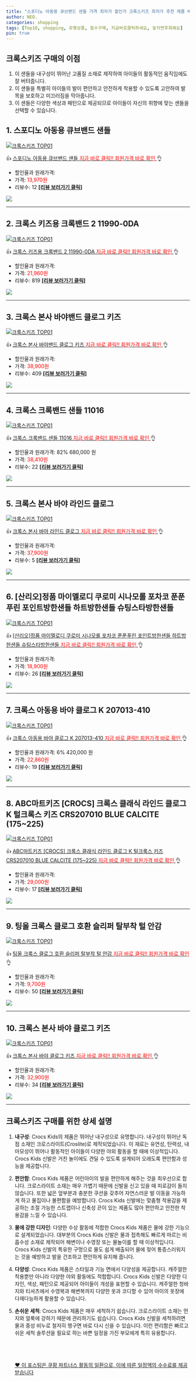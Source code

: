 ```yaml
---
title: "스포디노 아동용 큐브밴드 샌들 가격 최저가 할인가 크록스키즈 최저가 추천 제품 비교"
author: NEO.
categories: shopping
tags: [Top10, shopping, 유행상품, 필수구매, 지금바로클릭하세요, 놓치면후회해요]
pin: true
---
```

## 크록스키즈 구매의 이점
1. 이 샌들을 내구성이 뛰어난 고품질 소재로 제작하여 아이들의 활동적인 움직임에도 잘 버텨줍니다. 
2. 이 샌들을 특별히 아이들의 발이 편안하고 안전하게 착용할 수 있도록 고안하여 발목을 보호하고 미끄러짐을 막아줍니다. 
3. 이 샌들은 다양한 색상과 패턴으로 제공되므로 아이들이 자신의 취향에 맞는 샌들을 선택할 수 있습니다.

   

## 1. 스포디노 아동용 큐브밴드 샌들

[![크록스키즈 TOP01](https://thumbnail8.coupangcdn.com/thumbnails/remote/490x490ex/image/rs_quotation_api/pwz6wbqf/9b2d0a6b5fb047259f60e171863eb95c.jpg)](https://link.coupang.com/re/AFFSDP?lptag=AF3617701&subid=GithubCoopas&pageKey=7172773657&traceid=V0-153&itemId=18074490906&vendorItemId=85227615643)


👍 [스포디노 아동용 큐브밴드 샌들 <font color=red> 지금 바로 클릭!! 회원가격 바로 확인 </font> ](https://link.coupang.com/re/AFFSDP?lptag=AF3617701&subid=GithubCoopas&pageKey=7172773657&traceid=V0-153&itemId=18074490906&vendorItemId=85227615643) 👌 


- 할인율과 원래가격: 
- 가격: <span style='color:red'>13,970원</span>
- 리뷰수: 12  [**[리뷰 보러가기 클릭]**](https://link.coupang.com/re/AFFSDP?lptag=AF3617701&subid=GithubCoopas&pageKey=7172773657&traceid=V0-153&itemId=18074490906&vendorItemId=85227615643)

[![](/discount_price.png)](https://link.coupang.com/re/AFFSDP?lptag=AF3617701&subid=GithubCoopas&pageKey=7172773657&traceid=V0-153&itemId=18074490906&vendorItemId=85227615643)

---


   

## 2. 크록스 키즈용 크록밴드 2 11990-0DA

[![크록스키즈 TOP01](https://thumbnail9.coupangcdn.com/thumbnails/remote/490x490ex/image/retail/images/2021/04/15/16/4/4e06d6d7-d2e8-4d2a-acd4-ea9048712f7f.jpg)](https://link.coupang.com/re/AFFSDP?lptag=AF3617701&subid=GithubCoopas&pageKey=5398077775&traceid=V0-153&itemId=8068837299&vendorItemId=75170747433)


👍 [크록스 키즈용 크록밴드 2 11990-0DA <font color=red> 지금 바로 클릭!! 회원가격 바로 확인 </font> ](https://link.coupang.com/re/AFFSDP?lptag=AF3617701&subid=GithubCoopas&pageKey=5398077775&traceid=V0-153&itemId=8068837299&vendorItemId=75170747433) 👌 


- 할인율과 원래가격: 
- 가격: <span style='color:red'>21,960원</span>
- 리뷰수: 819  [**[리뷰 보러가기 클릭]**](https://link.coupang.com/re/AFFSDP?lptag=AF3617701&subid=GithubCoopas&pageKey=5398077775&traceid=V0-153&itemId=8068837299&vendorItemId=75170747433)

[![](/discount_price.png)](https://link.coupang.com/re/AFFSDP?lptag=AF3617701&subid=GithubCoopas&pageKey=5398077775&traceid=V0-153&itemId=8068837299&vendorItemId=75170747433)

---


   

## 3. 크록스 본사 바야밴드 클로그 키즈

[![크록스키즈 TOP01](https://thumbnail10.coupangcdn.com/thumbnails/remote/490x490ex/image/vendor_inventory/1739/7711aa2804f1a264a54538c8858e7035a1cb50a399ee8ee93493d8b9e7ef.jpg)](https://link.coupang.com/re/AFFSDP?lptag=AF3617701&subid=GithubCoopas&pageKey=7786234905&traceid=V0-153&itemId=21054626327&vendorItemId=88117073301)


👍 [크록스 본사 바야밴드 클로그 키즈 <font color=red> 지금 바로 클릭!! 회원가격 바로 확인 </font> ](https://link.coupang.com/re/AFFSDP?lptag=AF3617701&subid=GithubCoopas&pageKey=7786234905&traceid=V0-153&itemId=21054626327&vendorItemId=88117073301) 👌 


- 할인율과 원래가격: 
- 가격: <span style='color:red'>38,900원</span>
- 리뷰수: 409  [**[리뷰 보러가기 클릭]**](https://link.coupang.com/re/AFFSDP?lptag=AF3617701&subid=GithubCoopas&pageKey=7786234905&traceid=V0-153&itemId=21054626327&vendorItemId=88117073301)

[![](/discount_price.png)](https://link.coupang.com/re/AFFSDP?lptag=AF3617701&subid=GithubCoopas&pageKey=7786234905&traceid=V0-153&itemId=21054626327&vendorItemId=88117073301)

---


   

## 4. 크록스 크록밴드 샌들 11016

[![크록스키즈 TOP01](https://thumbnail6.coupangcdn.com/thumbnails/remote/490x490ex/image/retail/images/2023/08/31/16/6/de59d23a-31fc-4fa7-9341-f03b4f1bdf43.png)](https://link.coupang.com/re/AFFSDP?lptag=AF3617701&subid=GithubCoopas&pageKey=6572619941&traceid=V0-153&itemId=19943829722&vendorItemId=87043001519)


👍 [크록스 크록밴드 샌들 11016 <font color=red> 지금 바로 클릭!! 회원가격 바로 확인 </font> ](https://link.coupang.com/re/AFFSDP?lptag=AF3617701&subid=GithubCoopas&pageKey=6572619941&traceid=V0-153&itemId=19943829722&vendorItemId=87043001519) 👌 


- 할인율과 원래가격: 82%  680,000   원
- 가격: <span style='color:red'>38,410원</span>
- 리뷰수: 22  [**[리뷰 보러가기 클릭]**](https://link.coupang.com/re/AFFSDP?lptag=AF3617701&subid=GithubCoopas&pageKey=6572619941&traceid=V0-153&itemId=19943829722&vendorItemId=87043001519)

[![](/discount_price.png)](https://link.coupang.com/re/AFFSDP?lptag=AF3617701&subid=GithubCoopas&pageKey=6572619941&traceid=V0-153&itemId=19943829722&vendorItemId=87043001519)

---


   

## 5. 크록스 본사 바야 라인드 클로그

[![크록스키즈 TOP01](https://thumbnail8.coupangcdn.com/thumbnails/remote/490x490ex/image/vendor_inventory/fcd3/8cb9693d2ff2ab0adfbc71e1bee35e1e46b9d89548f14364efc8202dbdd3.jpg)](https://link.coupang.com/re/AFFSDP?lptag=AF3617701&subid=GithubCoopas&pageKey=2154375461&traceid=V0-153&itemId=16023903155&vendorItemId=5314846129)


👍 [크록스 본사 바야 라인드 클로그 <font color=red> 지금 바로 클릭!! 회원가격 바로 확인 </font> ](https://link.coupang.com/re/AFFSDP?lptag=AF3617701&subid=GithubCoopas&pageKey=2154375461&traceid=V0-153&itemId=16023903155&vendorItemId=5314846129) 👌 


- 할인율과 원래가격: 
- 가격: <span style='color:red'>37,900원</span>
- 리뷰수: 5  [**[리뷰 보러가기 클릭]**](https://link.coupang.com/re/AFFSDP?lptag=AF3617701&subid=GithubCoopas&pageKey=2154375461&traceid=V0-153&itemId=16023903155&vendorItemId=5314846129)

[![](/discount_price.png)](https://link.coupang.com/re/AFFSDP?lptag=AF3617701&subid=GithubCoopas&pageKey=2154375461&traceid=V0-153&itemId=16023903155&vendorItemId=5314846129)

---


   

## 6. [산리오]정품 마이멜로디 쿠로미 시나모롤 포차코 푼푼푸린 포인트방한샌들 하트방한샌들 슈팅스타방한샌들

[![크록스키즈 TOP01](https://thumbnail6.coupangcdn.com/thumbnails/remote/490x490ex/image/vendor_inventory/3757/ffc6a495bd46a37448f43c06d5df0f543e1765a1d666dd437488baa7a8ad.JPG)](https://link.coupang.com/re/AFFSDP?lptag=AF3617701&subid=GithubCoopas&pageKey=7655090548&traceid=V0-153&itemId=20378964430&vendorItemId=87462368846)


👍 [[산리오]정품 마이멜로디 쿠로미 시나모롤 포차코 푼푼푸린 포인트방한샌들 하트방한샌들 슈팅스타방한샌들 <font color=red> 지금 바로 클릭!! 회원가격 바로 확인 </font> ](https://link.coupang.com/re/AFFSDP?lptag=AF3617701&subid=GithubCoopas&pageKey=7655090548&traceid=V0-153&itemId=20378964430&vendorItemId=87462368846) 👌 


- 할인율과 원래가격: 
- 가격: <span style='color:red'>18,900원</span>
- 리뷰수: 26  [**[리뷰 보러가기 클릭]**](https://link.coupang.com/re/AFFSDP?lptag=AF3617701&subid=GithubCoopas&pageKey=7655090548&traceid=V0-153&itemId=20378964430&vendorItemId=87462368846)

[![](/discount_price.png)](https://link.coupang.com/re/AFFSDP?lptag=AF3617701&subid=GithubCoopas&pageKey=7655090548&traceid=V0-153&itemId=20378964430&vendorItemId=87462368846)

---


   

## 7. 크록스 아동용 바야 클로그 K 207013-410

[![크록스키즈 TOP01](https://thumbnail6.coupangcdn.com/thumbnails/remote/490x490ex/image/retail/images/2023/07/12/10/9/07e1fbbb-62c4-473a-b2a7-9fea1e767798.png)](https://link.coupang.com/re/AFFSDP?lptag=AF3617701&subid=GithubCoopas&pageKey=7460221944&traceid=V0-153&itemId=19443316539&vendorItemId=86554289192)


👍 [크록스 아동용 바야 클로그 K 207013-410 <font color=red> 지금 바로 클릭!! 회원가격 바로 확인 </font> ](https://link.coupang.com/re/AFFSDP?lptag=AF3617701&subid=GithubCoopas&pageKey=7460221944&traceid=V0-153&itemId=19443316539&vendorItemId=86554289192) 👌 


- 할인율과 원래가격: 6%  420,000   원
- 가격: <span style='color:red'>22,860원</span>
- 리뷰수: 19  [**[리뷰 보러가기 클릭]**](https://link.coupang.com/re/AFFSDP?lptag=AF3617701&subid=GithubCoopas&pageKey=7460221944&traceid=V0-153&itemId=19443316539&vendorItemId=86554289192)

[![](/discount_price.png)](https://link.coupang.com/re/AFFSDP?lptag=AF3617701&subid=GithubCoopas&pageKey=7460221944&traceid=V0-153&itemId=19443316539&vendorItemId=86554289192)

---


   

## 8. ABC마트키즈 [CROCS] 크록스 클래식 라인드 클로그 K 털크록스 키즈 CRS207010 BLUE CALCITE (175~225)

[![크록스키즈 TOP01](https://thumbnail8.coupangcdn.com/thumbnails/remote/490x490ex/image/vendor_inventory/d3a2/a9052c8e210e8be51813d0bbc596ac77c001c2e3f029522357920e85c7c3.png)](https://link.coupang.com/re/AFFSDP?lptag=AF3617701&subid=GithubCoopas&pageKey=7694701903&traceid=V0-153&itemId=20585748164&vendorItemId=87660691764)


👍 [ABC마트키즈 [CROCS] 크록스 클래식 라인드 클로그 K 털크록스 키즈 CRS207010 BLUE CALCITE (175~225) <font color=red> 지금 바로 클릭!! 회원가격 바로 확인 </font> ](https://link.coupang.com/re/AFFSDP?lptag=AF3617701&subid=GithubCoopas&pageKey=7694701903&traceid=V0-153&itemId=20585748164&vendorItemId=87660691764) 👌 


- 할인율과 원래가격: 
- 가격: <span style='color:red'>29,000원</span>
- 리뷰수: 17  [**[리뷰 보러가기 클릭]**](https://link.coupang.com/re/AFFSDP?lptag=AF3617701&subid=GithubCoopas&pageKey=7694701903&traceid=V0-153&itemId=20585748164&vendorItemId=87660691764)

[![](/discount_price.png)](https://link.coupang.com/re/AFFSDP?lptag=AF3617701&subid=GithubCoopas&pageKey=7694701903&traceid=V0-153&itemId=20585748164&vendorItemId=87660691764)

---


   

## 9. 팅올 크록스 클로그 호환 슬리퍼 탈부착 털 안감

[![크록스키즈 TOP01](https://thumbnail7.coupangcdn.com/thumbnails/remote/490x490ex/image/vendor_inventory/d77a/41880230fcb5efb381f72963c070420fee15a24a9ee22e84dc4d38a4a104.jpg)](https://link.coupang.com/re/AFFSDP?lptag=AF3617701&subid=GithubCoopas&pageKey=7716063869&traceid=V0-153&itemId=20695696080&vendorItemId=87767162442)


👍 [팅올 크록스 클로그 호환 슬리퍼 탈부착 털 안감 <font color=red> 지금 바로 클릭!! 회원가격 바로 확인 </font> ](https://link.coupang.com/re/AFFSDP?lptag=AF3617701&subid=GithubCoopas&pageKey=7716063869&traceid=V0-153&itemId=20695696080&vendorItemId=87767162442) 👌 


- 할인율과 원래가격: 
- 가격: <span style='color:red'>9,700원</span>
- 리뷰수: 50  [**[리뷰 보러가기 클릭]**](https://link.coupang.com/re/AFFSDP?lptag=AF3617701&subid=GithubCoopas&pageKey=7716063869&traceid=V0-153&itemId=20695696080&vendorItemId=87767162442)

[![](/discount_price.png)](https://link.coupang.com/re/AFFSDP?lptag=AF3617701&subid=GithubCoopas&pageKey=7716063869&traceid=V0-153&itemId=20695696080&vendorItemId=87767162442)

---


   

## 10. 크록스 본사 바야 클로그 키즈

[![크록스키즈 TOP01](https://thumbnail10.coupangcdn.com/thumbnails/remote/490x490ex/image/vendor_inventory/fa07/952292c2c44fb49a5011137a966173343ea6e78572d95ce725499d6e14fb.jpg)](https://link.coupang.com/re/AFFSDP?lptag=AF3617701&subid=GithubCoopas&pageKey=6905813602&traceid=V0-153&itemId=16624263425&vendorItemId=80179064284)


👍 [크록스 본사 바야 클로그 키즈 <font color=red> 지금 바로 클릭!! 회원가격 바로 확인 </font> ](https://link.coupang.com/re/AFFSDP?lptag=AF3617701&subid=GithubCoopas&pageKey=6905813602&traceid=V0-153&itemId=16624263425&vendorItemId=80179064284) 👌 


- 할인율과 원래가격: 
- 가격: <span style='color:red'>32,900원</span>
- 리뷰수: 34  [**[리뷰 보러가기 클릭]**](https://link.coupang.com/re/AFFSDP?lptag=AF3617701&subid=GithubCoopas&pageKey=6905813602&traceid=V0-153&itemId=16624263425&vendorItemId=80179064284)

[![](/discount_price.png)](https://link.coupang.com/re/AFFSDP?lptag=AF3617701&subid=GithubCoopas&pageKey=6905813602&traceid=V0-153&itemId=16624263425&vendorItemId=80179064284)

---
## 크록스키즈 구매를 위한 상세 설명
1. **내구성**: Crocs Kids의 제품은 뛰어난 내구성으로 유명합니다. 내구성이 뛰어난 독점 소재인 크로스라이트(Croslite)로 제작되었습니다. 이 재료는 유연성, 탄력성, 내마모성이 뛰어나 활동적인 아이들이 다양한 야외 활동을 할 때에 이상적입니다. Crocs Kids 신발은 거친 놀이에도 견딜 수 있도록 설계되어 오래도록 편안함과 성능을 제공합니다.

2. **편안함**: Crocs Kids 제품은 어린아이의 발을 편안하게 해주는 것을 최우선으로 합니다. 크로스라이트 소재는 매우 가볍기 때문에 신발을 신고 있을 때 피로감이 들지 않습니다. 또한 넓은 앞부분과 충분한 쿠션을 갖추어 자연스러운 발 이동을 가능하게 하고 물집이나 불편함을 예방합니다. Crocs Kids 신발에는 맞춤형 착용감을 제공하는 조절 가능한 스트랩이나 신축성 끈이 있는 제품도 많아 편안하고 안전한 착용감을 느낄 수 있습니다.

3. **물에 강한 디자인**: 다양한 수상 활동에 적합한 Crocs Kids 제품은 물에 강한 기능으로 설계되었습니다. 대부분의 Crocs Kids 신발은 물과 접촉해도 빠르게 마르는 비흡수성 소재로 제작되어 해변이나 수영장 또는 물놀이를 할 때 이상적입니다. Crocs Kids 신발의 특유한 구멍으로 물도 쉽게 배출되어 물에 젖어 통증스러워지는 것을 예방하고 발을 건조하고 편안하게 유지해 줍니다.

4. **다양성**: Crocs Kids 제품은 스타일과 기능 면에서 다양성을 제공합니다. 캐주얼한 착용뿐만 아니라 다양한 야외 활동에도 적합합니다. Crocs Kids 신발은 다양한 디자인, 색상, 패턴으로 제공되어 아이들이 개성을 표현할 수 있습니다. 캐주얼한 청바지와 티셔츠에서 수영복과 해변복까지 다양한 옷과 코디할 수 있어 아이의 옷장에 다재다능하게 활용할 수 있습니다.

5. **손쉬운 세척**: Crocs Kids 제품은 매우 세척하기 쉽습니다. 크로스라이트 소재는 먼지와 얼룩에 강하기 때문에 관리하기도 쉽습니다. Crocs Kids 신발을 세척하려면 물과 중성 비누로 철저히 헹구면 바로 다시 신을 수 있습니다. 이런 편리함은 빠르고 쉬운 세척 솔루션을 필요로 하는 바쁜 일정을 가진 부모에게 특히 유용합니다.<br><br><br><br><br> [ ❤  이 포스팅은 쿠팡 파트너스 활동의 일환으로, 이에 따른 일정액의 수수료를 제공받습니다](https://link.coupang.com/a/bcEFyh)